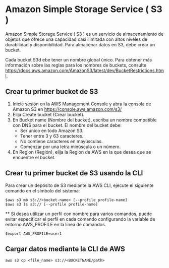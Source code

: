 # Amazon Simple Storage Service ( S3 )

Amazon Simple Storage Service ( S3 ) es un servicio de almacenamiento de objetos que ofrece una capacidad casi ilimitada con altos niveles de durabilidad y disponibilidad. Para almacenar datos en S3, debe crear un bucket.

Cada bucket S3d ebe tener un nombre global único. Para obtener más información sobre las reglas para los nombres de buckets, consulte <https://docs.aws.amazon.com/AmazonS3/latest/dev/BucketRestrictions.html>.

## Crear tu primer bucket de S3

1. Inicie sesión en la AWS Management Console y abra la consola de Amazon S3 en <https://console.aws.amazon.com/s3/>
2. Elija Create bucket (Crear bucket).
3. En Bucket name (Nombre del bucket), escriba un nombre compatible con DNS para el bucket.
    El nombre del bucket debe:
    - Ser único en todo Amazon S3.
    - Tener entre 3 y 63 caracteres.
    - No contiene caracteres en mayúsculas.
    - Comenzar por una letra minúscula o un número.
4. En Region (Región), elija la Región de AWS en la que desea que se encuentre el bucket.

## Crear tu primer bucket de S3 usando la CLI

Para crear un depósito de S3 mediante la AWS CLI, ejecute el siguiente comando en el símbolo del sistema:

```shell
$aws s3 mb s3://<bucket-name> [--profile profile-name]
$aws s3 ls s3:// [--profile profile-name]
```

** Si desea utilizar un perfil con nombre para varios comandos, puede evitar especificar el perfil en cada comando configurando la variable de entorno AWS_PROFILE en la línea de comandos.

`$export AWS_PROFILE=user1`

## Cargar datos mediante la CLI de AWS

`aws s3 cp <file_name> s3://<BUCKETNAME/path>`
